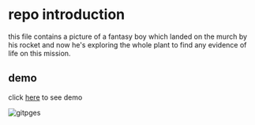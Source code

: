 # repo introduction

this file contains a picture of a fantasy boy which landed on the murch by his rocket and now he's exploring the whole plant to find any evidence of life on this mission.

## demo
click [here](https://jheidary.github.io/astro-boy/) to see demo

![gitpges](https://next1code.ir/wp-content/uploads/2023/11/github2-course-cover.jpg)